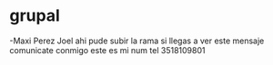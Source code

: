 # grupal
-Maxi Perez
Joel ahi pude subir la rama si llegas a ver este mensaje comunicate conmigo este es mi num tel 3518109801 
